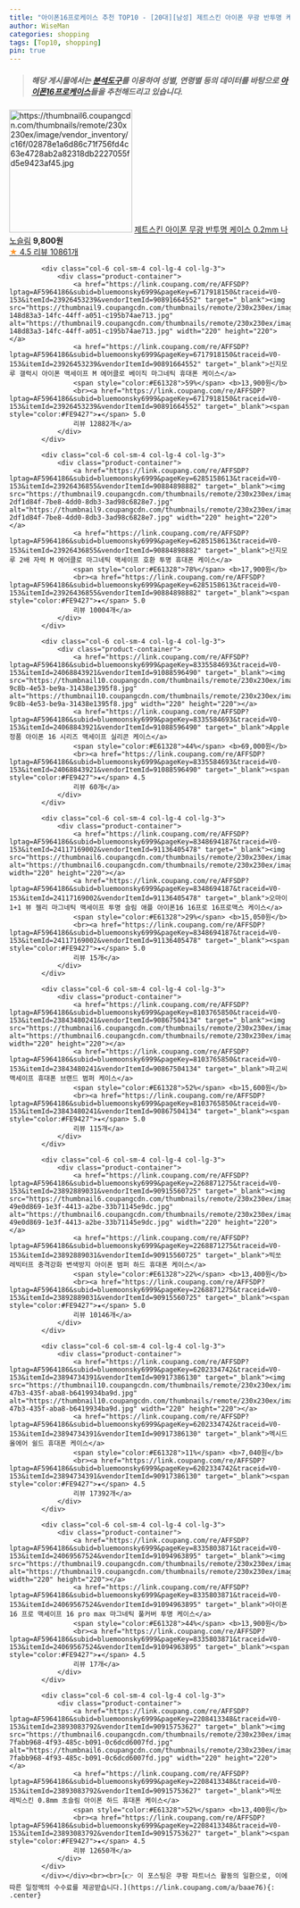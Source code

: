 ```yaml
---
title: "아이폰16프로케이스 추천 TOP10 - [20대][남성] 제트스킨 아이폰 무광 반투명 케이스 0.2mm 나노슬림"
author: WiseMan
categories: shopping
tags: [Top10, shopping]
pin: true
---
```


> ##### 해당 게시물에서는 [**분석도구**](https://itemscout.io/)를 이용하여 **성별**, **연령별** 등의 데이터를 바탕으로 [**아이폰16프로케이스**](https://link.coupang.com/a/baae76)들을 추천해드리고 있습니다.
<div class="container"><div class="row">
            <div class="col-6 col-sm-4 col-lg-4 col-lg-3">
                <div class="product-container">
                    <a href="https://link.coupang.com/re/AFFSDP?lptag=AF5964186&subid=bluemoonsky6999&pageKey=6079140038&traceid=V0-153&itemId=23545655791&vendorItemId=90571858531" target="_blank"><img src="https://thumbnail6.coupangcdn.com/thumbnails/remote/230x230ex/image/vendor_inventory/c16f/02878e1a6d86c71f756fd4c63e4728ab2a82318db2227055fd5e9423af45.jpg" alt="https://thumbnail6.coupangcdn.com/thumbnails/remote/230x230ex/image/vendor_inventory/c16f/02878e1a6d86c71f756fd4c63e4728ab2a82318db2227055fd5e9423af45.jpg" width="220" height="220"></a>
                    <a href="https://link.coupang.com/re/AFFSDP?lptag=AF5964186&subid=bluemoonsky6999&pageKey=6079140038&traceid=V0-153&itemId=23545655791&vendorItemId=90571858531" target="_blank">제트스킨 아이폰 무광 반투명 케이스 0.2mm 나노슬림</a>
                    <span style="color:#E61328"></span> <b>9,800원</b>
                    <br><a href="https://link.coupang.com/re/AFFSDP?lptag=AF5964186&subid=bluemoonsky6999&pageKey=6079140038&traceid=V0-153&itemId=23545655791&vendorItemId=90571858531" target="_blank"><span style="color:#FE9427">★</span> 4.5
                    리뷰 10861개</a>
                </div>
            </div>
            
            <div class="col-6 col-sm-4 col-lg-4 col-lg-3">
                <div class="product-container">
                    <a href="https://link.coupang.com/re/AFFSDP?lptag=AF5964186&subid=bluemoonsky6999&pageKey=6717918150&traceid=V0-153&itemId=23926453239&vendorItemId=90891664552" target="_blank"><img src="https://thumbnail9.coupangcdn.com/thumbnails/remote/230x230ex/image/retail/images/1329149746328386-148d83a3-14fc-44ff-a051-c195b74ae713.jpg" alt="https://thumbnail9.coupangcdn.com/thumbnails/remote/230x230ex/image/retail/images/1329149746328386-148d83a3-14fc-44ff-a051-c195b74ae713.jpg" width="220" height="220"></a>
                    <a href="https://link.coupang.com/re/AFFSDP?lptag=AF5964186&subid=bluemoonsky6999&pageKey=6717918150&traceid=V0-153&itemId=23926453239&vendorItemId=90891664552" target="_blank">신지모루 갤럭시 아이폰 맥세이프 M 에어클로 베이직 마그네틱 휴대폰 케이스</a>
                    <span style="color:#E61328">59%</span> <b>13,900원</b>
                    <br><a href="https://link.coupang.com/re/AFFSDP?lptag=AF5964186&subid=bluemoonsky6999&pageKey=6717918150&traceid=V0-153&itemId=23926453239&vendorItemId=90891664552" target="_blank"><span style="color:#FE9427">★</span> 5.0
                    리뷰 12882개</a>
                </div>
            </div>
            
            <div class="col-6 col-sm-4 col-lg-4 col-lg-3">
                <div class="product-container">
                    <a href="https://link.coupang.com/re/AFFSDP?lptag=AF5964186&subid=bluemoonsky6999&pageKey=6285158613&traceid=V0-153&itemId=23926436855&vendorItemId=90884898882" target="_blank"><img src="https://thumbnail9.coupangcdn.com/thumbnails/remote/230x230ex/image/retail/images/1389522534450013-2df1d84f-7be8-4dd0-8db3-3ad98c6828e7.jpg" alt="https://thumbnail9.coupangcdn.com/thumbnails/remote/230x230ex/image/retail/images/1389522534450013-2df1d84f-7be8-4dd0-8db3-3ad98c6828e7.jpg" width="220" height="220"></a>
                    <a href="https://link.coupang.com/re/AFFSDP?lptag=AF5964186&subid=bluemoonsky6999&pageKey=6285158613&traceid=V0-153&itemId=23926436855&vendorItemId=90884898882" target="_blank">신지모루 2배 자력 M 에어클로 마그네틱 맥세이프 호환 투명 휴대폰 케이스</a>
                    <span style="color:#E61328">78%</span> <b>17,900원</b>
                    <br><a href="https://link.coupang.com/re/AFFSDP?lptag=AF5964186&subid=bluemoonsky6999&pageKey=6285158613&traceid=V0-153&itemId=23926436855&vendorItemId=90884898882" target="_blank"><span style="color:#FE9427">★</span> 5.0
                    리뷰 10004개</a>
                </div>
            </div>
            
            <div class="col-6 col-sm-4 col-lg-4 col-lg-3">
                <div class="product-container">
                    <a href="https://link.coupang.com/re/AFFSDP?lptag=AF5964186&subid=bluemoonsky6999&pageKey=8335584693&traceid=V0-153&itemId=24068843921&vendorItemId=91088596490" target="_blank"><img src="https://thumbnail10.coupangcdn.com/thumbnails/remote/230x230ex/image/retail/images/2024/09/10/9/1/dd2668b5-9c8b-4e53-be9a-31438e1395f8.jpg" alt="https://thumbnail10.coupangcdn.com/thumbnails/remote/230x230ex/image/retail/images/2024/09/10/9/1/dd2668b5-9c8b-4e53-be9a-31438e1395f8.jpg" width="220" height="220"></a>
                    <a href="https://link.coupang.com/re/AFFSDP?lptag=AF5964186&subid=bluemoonsky6999&pageKey=8335584693&traceid=V0-153&itemId=24068843921&vendorItemId=91088596490" target="_blank">Apple 정품 아이폰 16 시리즈 맥세이프 실리콘 케이스</a>
                    <span style="color:#E61328">44%</span> <b>69,000원</b>
                    <br><a href="https://link.coupang.com/re/AFFSDP?lptag=AF5964186&subid=bluemoonsky6999&pageKey=8335584693&traceid=V0-153&itemId=24068843921&vendorItemId=91088596490" target="_blank"><span style="color:#FE9427">★</span> 4.5
                    리뷰 60개</a>
                </div>
            </div>
            
            <div class="col-6 col-sm-4 col-lg-4 col-lg-3">
                <div class="product-container">
                    <a href="https://link.coupang.com/re/AFFSDP?lptag=AF5964186&subid=bluemoonsky6999&pageKey=8348694187&traceid=V0-153&itemId=24117169002&vendorItemId=91136405478" target="_blank"><img src="https://thumbnail6.coupangcdn.com/thumbnails/remote/230x230ex/image/vendor_inventory/c015/a99f84a6b35ce86f1d7413e490027fbd13cebb5115ffd89f37613fc8b164.png" alt="https://thumbnail6.coupangcdn.com/thumbnails/remote/230x230ex/image/vendor_inventory/c015/a99f84a6b35ce86f1d7413e490027fbd13cebb5115ffd89f37613fc8b164.png" width="220" height="220"></a>
                    <a href="https://link.coupang.com/re/AFFSDP?lptag=AF5964186&subid=bluemoonsky6999&pageKey=8348694187&traceid=V0-153&itemId=24117169002&vendorItemId=91136405478" target="_blank">오마이 1+1 뷰 젤리 마그네틱 맥세이프 투명 슬림 애플 아이폰16 16프로 16프로맥스 케이스</a>
                    <span style="color:#E61328">29%</span> <b>15,050원</b>
                    <br><a href="https://link.coupang.com/re/AFFSDP?lptag=AF5964186&subid=bluemoonsky6999&pageKey=8348694187&traceid=V0-153&itemId=24117169002&vendorItemId=91136405478" target="_blank"><span style="color:#FE9427">★</span> 5.0
                    리뷰 15개</a>
                </div>
            </div>
            
            <div class="col-6 col-sm-4 col-lg-4 col-lg-3">
                <div class="product-container">
                    <a href="https://link.coupang.com/re/AFFSDP?lptag=AF5964186&subid=bluemoonsky6999&pageKey=8103765850&traceid=V0-153&itemId=23843480241&vendorItemId=90867504134" target="_blank"><img src="https://thumbnail6.coupangcdn.com/thumbnails/remote/230x230ex/image/vendor_inventory/2263/4b306a6e4f9281b35f3579ba7276cf4e0697ee050e586ceeee8978da44cc.jpg" alt="https://thumbnail6.coupangcdn.com/thumbnails/remote/230x230ex/image/vendor_inventory/2263/4b306a6e4f9281b35f3579ba7276cf4e0697ee050e586ceeee8978da44cc.jpg" width="220" height="220"></a>
                    <a href="https://link.coupang.com/re/AFFSDP?lptag=AF5964186&subid=bluemoonsky6999&pageKey=8103765850&traceid=V0-153&itemId=23843480241&vendorItemId=90867504134" target="_blank">파고씨 맥세이프 휴대폰 브랜드 범퍼 케이스</a>
                    <span style="color:#E61328">52%</span> <b>15,600원</b>
                    <br><a href="https://link.coupang.com/re/AFFSDP?lptag=AF5964186&subid=bluemoonsky6999&pageKey=8103765850&traceid=V0-153&itemId=23843480241&vendorItemId=90867504134" target="_blank"><span style="color:#FE9427">★</span> 5.0
                    리뷰 115개</a>
                </div>
            </div>
            
            <div class="col-6 col-sm-4 col-lg-4 col-lg-3">
                <div class="product-container">
                    <a href="https://link.coupang.com/re/AFFSDP?lptag=AF5964186&subid=bluemoonsky6999&pageKey=2268871275&traceid=V0-153&itemId=23892889031&vendorItemId=90915560725" target="_blank"><img src="https://thumbnail6.coupangcdn.com/thumbnails/remote/230x230ex/image/retail/images/309312854536286-49e0d869-1e3f-4413-a2be-33b71145e9dc.jpg" alt="https://thumbnail6.coupangcdn.com/thumbnails/remote/230x230ex/image/retail/images/309312854536286-49e0d869-1e3f-4413-a2be-33b71145e9dc.jpg" width="220" height="220"></a>
                    <a href="https://link.coupang.com/re/AFFSDP?lptag=AF5964186&subid=bluemoonsky6999&pageKey=2268871275&traceid=V0-153&itemId=23892889031&vendorItemId=90915560725" target="_blank">빅쏘 레빅터프 충격강화 변색방지 아이폰 범퍼 하드 휴대폰 케이스</a>
                    <span style="color:#E61328">22%</span> <b>13,400원</b>
                    <br><a href="https://link.coupang.com/re/AFFSDP?lptag=AF5964186&subid=bluemoonsky6999&pageKey=2268871275&traceid=V0-153&itemId=23892889031&vendorItemId=90915560725" target="_blank"><span style="color:#FE9427">★</span> 5.0
                    리뷰 10146개</a>
                </div>
            </div>
            
            <div class="col-6 col-sm-4 col-lg-4 col-lg-3">
                <div class="product-container">
                    <a href="https://link.coupang.com/re/AFFSDP?lptag=AF5964186&subid=bluemoonsky6999&pageKey=6202334742&traceid=V0-153&itemId=23894734391&vendorItemId=90917386130" target="_blank"><img src="https://thumbnail10.coupangcdn.com/thumbnails/remote/230x230ex/image/retail/images/2024/08/13/17/1/3b8bfe1e-47b3-435f-aba8-b6419934ba9d.jpg" alt="https://thumbnail10.coupangcdn.com/thumbnails/remote/230x230ex/image/retail/images/2024/08/13/17/1/3b8bfe1e-47b3-435f-aba8-b6419934ba9d.jpg" width="220" height="220"></a>
                    <a href="https://link.coupang.com/re/AFFSDP?lptag=AF5964186&subid=bluemoonsky6999&pageKey=6202334742&traceid=V0-153&itemId=23894734391&vendorItemId=90917386130" target="_blank">멕시드 올에어 쉴드 휴대폰 케이스</a>
                    <span style="color:#E61328">11%</span> <b>7,040원</b>
                    <br><a href="https://link.coupang.com/re/AFFSDP?lptag=AF5964186&subid=bluemoonsky6999&pageKey=6202334742&traceid=V0-153&itemId=23894734391&vendorItemId=90917386130" target="_blank"><span style="color:#FE9427">★</span> 4.5
                    리뷰 17392개</a>
                </div>
            </div>
            
            <div class="col-6 col-sm-4 col-lg-4 col-lg-3">
                <div class="product-container">
                    <a href="https://link.coupang.com/re/AFFSDP?lptag=AF5964186&subid=bluemoonsky6999&pageKey=8335803871&traceid=V0-153&itemId=24069567524&vendorItemId=91094963895" target="_blank"><img src="https://thumbnail9.coupangcdn.com/thumbnails/remote/230x230ex/image/vendor_inventory/d6ee/9df77e06e0dd4b92425b4190c2c457c0c0fe5e34e2f052ff12a0633cd0bb.jpg" alt="https://thumbnail9.coupangcdn.com/thumbnails/remote/230x230ex/image/vendor_inventory/d6ee/9df77e06e0dd4b92425b4190c2c457c0c0fe5e34e2f052ff12a0633cd0bb.jpg" width="220" height="220"></a>
                    <a href="https://link.coupang.com/re/AFFSDP?lptag=AF5964186&subid=bluemoonsky6999&pageKey=8335803871&traceid=V0-153&itemId=24069567524&vendorItemId=91094963895" target="_blank">아이폰 16 프로 맥세이프 16 pro max 마그네틱 풀커버 투명 케이스</a>
                    <span style="color:#E61328">44%</span> <b>13,900원</b>
                    <br><a href="https://link.coupang.com/re/AFFSDP?lptag=AF5964186&subid=bluemoonsky6999&pageKey=8335803871&traceid=V0-153&itemId=24069567524&vendorItemId=91094963895" target="_blank"><span style="color:#FE9427">★</span> 4.5
                    리뷰 17개</a>
                </div>
            </div>
            
            <div class="col-6 col-sm-4 col-lg-4 col-lg-3">
                <div class="product-container">
                    <a href="https://link.coupang.com/re/AFFSDP?lptag=AF5964186&subid=bluemoonsky6999&pageKey=2208413348&traceid=V0-153&itemId=23893083792&vendorItemId=90915753627" target="_blank"><img src="https://thumbnail6.coupangcdn.com/thumbnails/remote/230x230ex/image/retail/images/463357049422598-7fabb968-4f93-485c-b091-0c6dcd6007fd.jpg" alt="https://thumbnail6.coupangcdn.com/thumbnails/remote/230x230ex/image/retail/images/463357049422598-7fabb968-4f93-485c-b091-0c6dcd6007fd.jpg" width="220" height="220"></a>
                    <a href="https://link.coupang.com/re/AFFSDP?lptag=AF5964186&subid=bluemoonsky6999&pageKey=2208413348&traceid=V0-153&itemId=23893083792&vendorItemId=90915753627" target="_blank">빅쏘 레빅스킨 0.8mm 초슬림 아이폰 하드 휴대폰 케이스</a>
                    <span style="color:#E61328">52%</span> <b>13,400원</b>
                    <br><a href="https://link.coupang.com/re/AFFSDP?lptag=AF5964186&subid=bluemoonsky6999&pageKey=2208413348&traceid=V0-153&itemId=23893083792&vendorItemId=90915753627" target="_blank"><span style="color:#FE9427">★</span> 4.5
                    리뷰 12650개</a>
                </div>
            </div>
            </div></div><br><br>[👉 이 포스팅은 쿠팡 파트너스 활동의 일환으로, 이에 따른 일정액의 수수료를 제공받습니다.](https://link.coupang.com/a/baae76){: .center}